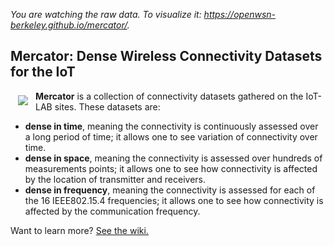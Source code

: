 _You are watching the raw data. To visualize it: https://openwsn-berkeley.github.io/mercator/._

## Mercator: Dense Wireless Connectivity Datasets for the IoT

<img src="https://raw.githubusercontent.com/wiki/openwsn-berkeley/mercator/figures/mercator.jpg" align="left" hspace="12" vspace="7"></a>

**Mercator** is a collection of connectivity datasets gathered on the IoT-LAB sites. These datasets are:
* **dense in time**, meaning the connectivity is continuously assessed over a long period of time; it allows one to see variation of connectivity over time.
* **dense in space**, meaning the connectivity is assessed over hundreds of measurements points; it allows one to see how connectivity is affected by the location of transmitter and receivers.
* **dense in frequency**, meaning the connectivity is assessed for each of the 16 IEEE802.15.4 frequencies; it allows one to see how connectivity is affected by the communication frequency.

Want to learn more? [See the wiki.](https://github.com/openwsn-berkeley/mercator/wiki)
